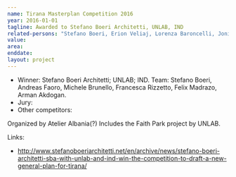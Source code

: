 ```yaml
---
name: Tirana Masterplan Competition 2016
year: 2016-01-01
tagline: Awarded to Stefano Boeri Architetti, UNLAB, IND
related-persons: "Stefano Boeri, Erion Veliaj, Lorenza Baroncelli, Joni Baboçi, Andreas Faoro, Michele Brunello, Francesca Rizzetto, Felix Madrazo, Arman Akdogan"
value:
area:
enddate:
layout: project
---
```

* Winner: Stefano Boeri Architetti; UNLAB; IND. Team: Stefano Boeri, Andreas Faoro, Michele Brunello, Francesca Rizzetto, Felix Madrazo, Arman Akdogan.
* Jury:
* Other competitors:

Organized by Atelier Albania(?)
Includes the Faith Park project by UNLAB.

Links:
* <http://www.stefanoboeriarchitetti.net/en/archive/news/stefano-boeri-architetti-sba-with-unlab-and-ind-win-the-competition-to-draft-a-new-general-plan-for-tirana/>
